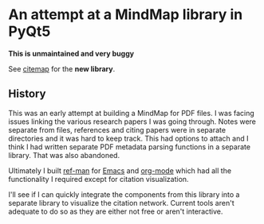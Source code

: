 # An attempt at a MindMap library in PyQt5

**This is unmaintained and very buggy**

See [citemap](https://github.com/akshaybadola/citemap) for the **new library**.


## History

This was an early attempt at building a MindMap for PDF files.
I was facing issues linking the various research papers I was going through.
Notes were separate from files, references and citing papers were in separate
directories and it was hard to keep track. This had options to attach and
I think I had written separate PDF metadata parsing functions in a separate
library. That was also abandoned.

Ultimately I built [ref-man](https://github.com/akshaybadola/ref-man) for
[Emacs](https://www.gnu.org/s/emacs/) and [org-mode](https://orgmode.org/)
which had all the functionality I required except for citation visualization.

I'll see if I can quickly integrate the components from this library
into a separate library to visualize the citation network. Current tools
aren't adequate to do so as they are either not free or aren't interactive.


